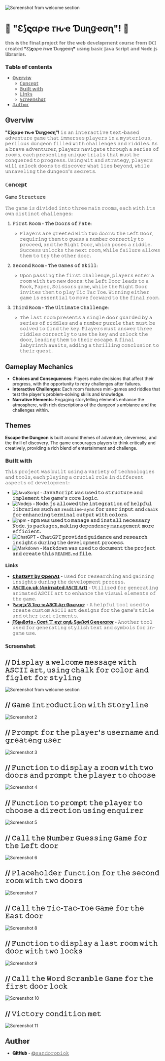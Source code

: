 ![Screenshot from welcome section](./assets/Screenshot%20from%202024-10-17%2009-40-09.png)

# 👀 "Ɛ⟆𝛓αρҽ 𝜏ԋҽ Ɗᥙɳցҽσɳ"! 👀

 𝕥𝕙𝕚𝕤 𝕚𝕤 𝕥𝕙𝕖 𝕗𝕚𝕟𝕒𝕝 𝕡𝕣𝕠𝕛𝕖𝕔𝕥 𝕗𝕠𝕣 𝕥𝕙𝕖 𝕨𝕖𝕓 𝕕𝕖𝕧𝕖𝕝𝕠𝕡𝕞𝕖𝕟𝕥 𝕔𝕠𝕦𝕣𝕤𝕖 𝕗𝕣𝕠𝕞 𝔻ℂ𝕀 𝕔𝕣𝕖𝕒𝕥𝕖𝕕 ❞Ɛ⟆𝛓αρҽ 𝜏ԋҽ Ɗᥙɳցҽσɳ❞ 𝕦𝕤𝕚𝕟𝕘 𝕓𝕒𝕤𝕚𝕔 𝕁𝕒𝕧𝕒 𝕊𝕔𝕣𝕚𝕡𝕥 𝕒𝕟𝕕 ℕ𝕠𝕕𝕖.𝕛𝕤 𝕝𝕚𝕓𝕣𝕒𝕣𝕚𝕖𝕤.

### 𝕋𝕒𝕓𝕝𝕖 𝕠𝕗 𝕔𝕠𝕟𝕥𝕖𝕟𝕥𝕤

- [𝕆𝕧𝕖𝕣𝕧𝕚𝕨](#overview)
  - [ℂ𝕠𝕟𝕔𝕖𝕡𝕥](#concept)
  - [𝔹𝕦𝕚𝕝𝕥 𝕨𝕚𝕥𝕙](#built-with)
  - [𝕃𝕚𝕟𝕜𝕤](#links)
  - [𝕊𝕔𝕣𝕖𝕖𝕟𝕤𝕙𝕠𝕥](#screenshot)
- [𝔸𝕦𝕥𝕙𝕠𝕣](#author)

## 𝕆𝕧𝕖𝕣𝕧𝕚𝕨

**"Ɛ⟆𝛓αρҽ 𝜏ԋҽ Ɗᥙɳցҽσɳ"!** 𝚒𝚜 𝚊𝚗 𝚒𝚗𝚝𝚎𝚛𝚊𝚌𝚝𝚒𝚟𝚎 𝚝𝚎𝚡𝚝-𝚋𝚊𝚜𝚎𝚍 𝚊𝚍𝚟𝚎𝚗𝚝𝚞𝚛𝚎 𝚐𝚊𝚖𝚎 𝚝𝚑𝚊𝚝 𝚒𝚖𝚖𝚎𝚛𝚜𝚎𝚜 𝚙𝚕𝚊𝚢𝚎𝚛𝚜 𝚒𝚗 𝚊 𝚖𝚢𝚜𝚝𝚎𝚛𝚒𝚘𝚞𝚜, 𝚙𝚎𝚛𝚒𝚕𝚘𝚞𝚜 𝚍𝚞𝚗𝚐𝚎𝚘𝚗 𝚏𝚒𝚕𝚕𝚎𝚍 𝚠𝚒𝚝𝚑 𝚌𝚑𝚊𝚕𝚕𝚎𝚗𝚐𝚎𝚜 𝚊𝚗𝚍 𝚛𝚒𝚍𝚍𝚕𝚎𝚜. 𝙰𝚜 𝚊 𝚋𝚛𝚊𝚟𝚎 𝚊𝚍𝚟𝚎𝚗𝚝𝚞𝚛𝚎𝚛, 𝚙𝚕𝚊𝚢𝚎𝚛𝚜 𝚗𝚊𝚟𝚒𝚐𝚊𝚝𝚎 𝚝𝚑𝚛𝚘𝚞𝚐𝚑 𝚊 𝚜𝚎𝚛𝚒𝚎𝚜 𝚘𝚏 𝚛𝚘𝚘𝚖𝚜, 𝚎𝚊𝚌𝚑 𝚙𝚛𝚎𝚜𝚎𝚗𝚝𝚒𝚗𝚐 𝚞𝚗𝚒𝚚𝚞𝚎 𝚝𝚛𝚒𝚊𝚕𝚜 𝚝𝚑𝚊𝚝 𝚖𝚞𝚜𝚝 𝚋𝚎 𝚌𝚘𝚗𝚚𝚞𝚎𝚛𝚎𝚍 𝚝𝚘 𝚙𝚛𝚘𝚐𝚛𝚎𝚜𝚜. 𝚄𝚜𝚒𝚗𝚐 𝚠𝚒𝚝 𝚊𝚗𝚍 𝚜𝚝𝚛𝚊𝚝𝚎𝚐𝚢, 𝚙𝚕𝚊𝚢𝚎𝚛𝚜 𝚠𝚒𝚕𝚕 𝚞𝚗𝚕𝚘𝚌𝚔 𝚍𝚘𝚘𝚛𝚜 𝚝𝚘 𝚍𝚒𝚜𝚌𝚘𝚟𝚎𝚛 𝚠𝚑𝚊𝚝 𝚕𝚒𝚎𝚜 𝚋𝚎𝚢𝚘𝚗𝚍, 𝚠𝚑𝚒𝚕𝚎 𝚞𝚗𝚛𝚊𝚟𝚎𝚕𝚒𝚗𝚐 𝚝𝚑𝚎 𝚍𝚞𝚗𝚐𝚎𝚘𝚗'𝚜 𝚜𝚎𝚌𝚛𝚎𝚝𝚜.

### ℂ𝕠𝕟𝕔𝕖𝕡𝕥

#### 𝙶𝚊𝚖𝚎 𝚂𝚝𝚛𝚞𝚌𝚝𝚞𝚛𝚎

𝚃𝚑𝚎 𝚐𝚊𝚖𝚎 𝚒𝚜 𝚍𝚒𝚟𝚒𝚍𝚎𝚍 𝚒𝚗𝚝𝚘 𝚝𝚑𝚛𝚎𝚎 𝚖𝚊𝚒𝚗 𝚛𝚘𝚘𝚖𝚜, 𝚎𝚊𝚌𝚑 𝚠𝚒𝚝𝚑 𝚒𝚝𝚜 𝚘𝚠𝚗 𝚍𝚒𝚜𝚝𝚒𝚗𝚌𝚝 𝚌𝚑𝚊𝚕𝚕𝚎𝚗𝚐𝚎𝚜:

1. **𝙵𝚒𝚛𝚜𝚝 𝚁𝚘𝚘𝚖 - 𝚃𝚑𝚎 𝙳𝚘𝚘𝚛𝚜 𝚘𝚏 𝙵𝚊𝚝𝚎**:

   - 𝙿𝚕𝚊𝚢𝚎𝚛𝚜 𝚊𝚛𝚎 𝚐𝚛𝚎𝚎𝚝𝚎𝚍 𝚠𝚒𝚝𝚑 𝚝𝚠𝚘 𝚍𝚘𝚘𝚛𝚜: 𝚝𝚑𝚎 𝙻𝚎𝚏𝚝 𝙳𝚘𝚘𝚛, 𝚛𝚎𝚚𝚞𝚒𝚛𝚒𝚗𝚐 𝚝𝚑𝚎𝚖 𝚝𝚘 𝚐𝚞𝚎𝚜𝚜 𝚊 𝚗𝚞𝚖𝚋𝚎𝚛 𝚌𝚘𝚛𝚛𝚎𝚌𝚝𝚕𝚢 𝚝𝚘 𝚙𝚛𝚘𝚌𝚎𝚎𝚍, 𝚊𝚗𝚍 𝚝𝚑𝚎 𝚁𝚒𝚐𝚑𝚝 𝙳𝚘𝚘𝚛, 𝚠𝚑𝚒𝚌𝚑 𝚙𝚘𝚜𝚎𝚜 𝚊 𝚛𝚒𝚍𝚍𝚕𝚎. 𝚂𝚞𝚌𝚌𝚎𝚜𝚜 𝚞𝚗𝚕𝚘𝚌𝚔𝚜 𝚝𝚑𝚎 𝚗𝚎𝚡𝚝 𝚛𝚘𝚘𝚖, 𝚠𝚑𝚒𝚕𝚎 𝚏𝚊𝚒𝚕𝚞𝚛𝚎 𝚊𝚕𝚕𝚘𝚠𝚜 𝚝𝚑𝚎𝚖 𝚝𝚘 𝚝𝚛𝚢 𝚝𝚑𝚎 𝚘𝚝𝚑𝚎𝚛 𝚍𝚘𝚘𝚛.

2. **𝚂𝚎𝚌𝚘𝚗𝚍 𝚁𝚘𝚘𝚖 - 𝚃𝚑𝚎 𝙶𝚊𝚖𝚎𝚜 𝚘𝚏 𝚂𝚔𝚒𝚕𝚕**:

   - 𝚄𝚙𝚘𝚗 𝚙𝚊𝚜𝚜𝚒𝚗𝚐 𝚝𝚑𝚎 𝚏𝚒𝚛𝚜𝚝 𝚌𝚑𝚊𝚕𝚕𝚎𝚗𝚐𝚎, 𝚙𝚕𝚊𝚢𝚎𝚛𝚜 𝚎𝚗𝚝𝚎𝚛 𝚊 𝚛𝚘𝚘𝚖 𝚠𝚒𝚝𝚑 𝚝𝚠𝚘 𝚗𝚎𝚠 𝚍𝚘𝚘𝚛𝚜: 𝚝𝚑𝚎 𝙻𝚎𝚏𝚝 𝙳𝚘𝚘𝚛 𝚕𝚎𝚊𝚍𝚜 𝚝𝚘 𝚊 𝚁𝚘𝚌𝚔, 𝙿𝚊𝚙𝚎𝚛, 𝚂𝚌𝚒𝚜𝚜𝚘𝚛𝚜 𝚐𝚊𝚖𝚎, 𝚠𝚑𝚒𝚕𝚎 𝚝𝚑𝚎 𝚁𝚒𝚐𝚑𝚝 𝙳𝚘𝚘𝚛 𝚒𝚗𝚟𝚒𝚝𝚎𝚜 𝚝𝚑𝚎𝚖 𝚝𝚘 𝚙𝚕𝚊𝚢 𝚃𝚒𝚌 𝚃𝚊𝚌 𝚃𝚘𝚎. 𝚆𝚒𝚗𝚗𝚒𝚗𝚐 𝚎𝚒𝚝𝚑𝚎𝚛 𝚐𝚊𝚖𝚎 𝚒𝚜 𝚎𝚜𝚜𝚎𝚗𝚝𝚒𝚊𝚕 𝚝𝚘 𝚖𝚘𝚟𝚎 𝚏𝚘𝚛𝚠𝚊𝚛𝚍 𝚝𝚘 𝚝𝚑𝚎 𝚏𝚒𝚗𝚊𝚕 𝚛𝚘𝚘𝚖.

3. **𝚃𝚑𝚒𝚛𝚍 𝚁𝚘𝚘𝚖 - 𝚃𝚑𝚎 𝚄𝚕𝚝𝚒𝚖𝚊𝚝𝚎 𝙲𝚑𝚊𝚕𝚕𝚎𝚗𝚐𝚎**:
   - 𝚃𝚑𝚎 𝚕𝚊𝚜𝚝 𝚛𝚘𝚘𝚖 𝚙𝚛𝚎𝚜𝚎𝚗𝚝𝚜 𝚊 𝚜𝚒𝚗𝚐𝚕𝚎 𝚍𝚘𝚘𝚛 𝚐𝚞𝚊𝚛𝚍𝚎𝚍 𝚋𝚢 𝚊 𝚜𝚎𝚛𝚒𝚎𝚜 𝚘𝚏 𝚛𝚒𝚍𝚍𝚕𝚎𝚜 𝚊𝚗𝚍 𝚊 𝚗𝚞𝚖𝚋𝚎𝚛 𝚙𝚞𝚣𝚣𝚕𝚎 𝚝𝚑𝚊𝚝 𝚖𝚞𝚜𝚝 𝚋𝚎 𝚜𝚘𝚕𝚟𝚎𝚍 𝚝𝚘 𝚏𝚒𝚗𝚍 𝚝𝚑𝚎 𝚔𝚎𝚢. 𝙿𝚕𝚊𝚢𝚎𝚛𝚜 𝚖𝚞𝚜𝚝 𝚊𝚗𝚜𝚠𝚎𝚛 𝚝𝚑𝚛𝚎𝚎 𝚛𝚒𝚍𝚍𝚕𝚎𝚜 𝚌𝚘𝚛𝚛𝚎𝚌𝚝𝚕𝚢 𝚝𝚘 𝚞𝚜𝚎 𝚝𝚑𝚎 𝚔𝚎𝚢 𝚊𝚗𝚍 𝚞𝚗𝚕𝚘𝚌𝚔 𝚝𝚑𝚎 𝚍𝚘𝚘𝚛, 𝚕𝚎𝚊𝚍𝚒𝚗𝚐 𝚝𝚑𝚎𝚖 𝚝𝚘 𝚝𝚑𝚎𝚒𝚛 𝚎𝚜𝚌𝚊𝚙𝚎. 𝙰 𝚏𝚒𝚗𝚊𝚕 𝚕𝚊𝚋𝚢𝚛𝚒𝚗𝚝𝚑 𝚊𝚠𝚊𝚒𝚝𝚜, 𝚊𝚍𝚍𝚒𝚗𝚐 𝚊 𝚝𝚑𝚛𝚒𝚕𝚕𝚒𝚗𝚐 𝚌𝚘𝚗𝚌𝚕𝚞𝚜𝚒𝚘𝚗 𝚝𝚘 𝚝𝚑𝚎𝚒𝚛 𝚚𝚞𝚎𝚜𝚝.

## Gameplay Mechanics

- **Choices and Consequences**: Players make decisions that affect their progress, with the opportunity to retry challenges after failures.
- **Interactive Challenges**: Each room features mini-games and riddles that test the player's problem-solving skills and knowledge.
- **Narrative Elements**: Engaging storytelling elements enhance the atmosphere, with rich descriptions of the dungeon's ambiance and the challenges within.

## Themes

**Escape the Dungeon** is built around themes of adventure, cleverness, and the thrill of discovery. The game encourages players to think critically and creatively, providing a rich blend of entertainment and challenge.

### 𝔹𝕦𝕚𝕝𝕥 𝕨𝕚𝕥𝕙

𝚃𝚑𝚒𝚜 𝚙𝚛𝚘𝚓𝚎𝚌𝚝 𝚠𝚊𝚜 𝚋𝚞𝚒𝚕𝚝 𝚞𝚜𝚒𝚗𝚐 𝚊 𝚟𝚊𝚛𝚒𝚎𝚝𝚢 𝚘𝚏 𝚝𝚎𝚌𝚑𝚗𝚘𝚕𝚘𝚐𝚒𝚎𝚜 𝚊𝚗𝚍 𝚝𝚘𝚘𝚕𝚜, 𝚎𝚊𝚌𝚑 𝚙𝚕𝚊𝚢𝚒𝚗𝚐 𝚊 𝚌𝚛𝚞𝚌𝚒𝚊𝚕 𝚛𝚘𝚕𝚎 𝚒𝚗 𝚍𝚒𝚏𝚏𝚎𝚛𝚎𝚗𝚝 𝚊𝚜𝚙𝚎𝚌𝚝𝚜 𝚘𝚏 𝚍𝚎𝚟𝚎𝚕𝚘𝚙𝚖𝚎𝚗𝚝:

- ![JavaScript](https://img.shields.io/badge/javascript-%23323330.svg?style=for-the-badge&logo=javascript&logoColor=%23F7DF1E) **- 𝙹𝚊𝚟𝚊𝚂𝚌𝚛𝚒𝚙𝚝 𝚠𝚊𝚜 𝚞𝚜𝚎𝚍 𝚝𝚘 𝚜𝚝𝚛𝚞𝚌𝚝𝚞𝚛𝚎 𝚊𝚗𝚍 𝚒𝚖𝚙𝚕𝚎𝚖𝚎𝚗𝚝 𝚝𝚑𝚎 𝚐𝚊𝚖𝚎'𝚜 𝚌𝚘𝚛𝚎 𝚕𝚘𝚐𝚒𝚌.**
- ![Nodejs](https://img.shields.io/badge/Node%20js-339933?style=for-the-badge&logo=nodedotjs&logoColor=white) **- 𝙽𝚘𝚍𝚎.𝚓𝚜 𝚊𝚕𝚕𝚘𝚠𝚎𝚍 𝚝𝚑𝚎 𝚒𝚗𝚝𝚎𝚐𝚛𝚊𝚝𝚒𝚘𝚗 𝚘𝚏 𝚑𝚎𝚕𝚙𝚏𝚞𝚕 𝚕𝚒𝚋𝚛𝚊𝚛𝚒𝚎𝚜 𝚜𝚞𝚌𝚑 𝚊𝚜 `𝚛𝚎𝚊𝚍𝚕𝚒𝚗𝚎-𝚜𝚢𝚗𝚌` 𝚏𝚘𝚛 𝚞𝚜𝚎𝚛 𝚒𝚗𝚙𝚞𝚝 𝚊𝚗𝚍 `𝚌𝚑𝚊𝚕𝚔` 𝚏𝚘𝚛 𝚎𝚗𝚑𝚊𝚗𝚌𝚒𝚗𝚐 𝚝𝚎𝚛𝚖𝚒𝚗𝚊𝚕 𝚘𝚞𝚝𝚙𝚞𝚝 𝚠𝚒𝚝𝚑 𝚌𝚘𝚕𝚘𝚛𝚜.**
- ![npm](https://img.shields.io/badge/npm-CB3837?style=for-the-badge&logo=npm&logoColor=white) **- 𝚗𝚙𝚖 𝚠𝚊𝚜 𝚞𝚜𝚎𝚍 𝚝𝚘 𝚖𝚊𝚗𝚊𝚐𝚎 𝚊𝚗𝚍 𝚒𝚗𝚜𝚝𝚊𝚕𝚕 𝚗𝚎𝚌𝚎𝚜𝚜𝚊𝚛𝚢 𝙽𝚘𝚍𝚎.𝚓𝚜 𝚙𝚊𝚌𝚔𝚊𝚐𝚎𝚜, 𝚖𝚊𝚔𝚒𝚗𝚐 𝚍𝚎𝚙𝚎𝚗𝚍𝚎𝚗𝚌𝚢 𝚖𝚊𝚗𝚊𝚐𝚎𝚖𝚎𝚗𝚝 𝚖𝚘𝚛𝚎 𝚎𝚏𝚏𝚒𝚌𝚒𝚎𝚗𝚝.**
- ![ChatGPT](https://img.shields.io/badge/ChatGPT-74aa9c?style=for-the-badge&logo=openai&logoColor=white) **- 𝙲𝚑𝚊𝚝𝙶𝙿𝚃 𝚙𝚛𝚘𝚟𝚒𝚍𝚎𝚍 𝚐𝚞𝚒𝚍𝚊𝚗𝚌𝚎 𝚊𝚗𝚍 𝚛𝚎𝚜𝚎𝚊𝚛𝚌𝚑 𝚒𝚗𝚜𝚒𝚐𝚑𝚝𝚜 𝚍𝚞𝚛𝚒𝚗𝚐 𝚝𝚑𝚎 𝚍𝚎𝚟𝚎𝚕𝚘𝚙𝚖𝚎𝚗𝚝 𝚙𝚛𝚘𝚌𝚎𝚜𝚜.**
- ![Markdown](https://img.shields.io/badge/markdown-%23000000.svg?style=for-the-badge&logo=markdown&logoColor=white) **- 𝙼𝚊𝚛𝚔𝚍𝚘𝚠𝚗 𝚠𝚊𝚜 𝚞𝚜𝚎𝚍 𝚝𝚘 𝚍𝚘𝚌𝚞𝚖𝚎𝚗𝚝 𝚝𝚑𝚎 𝚙𝚛𝚘𝚓𝚎𝚌𝚝 𝚊𝚗𝚍 𝚌𝚛𝚎𝚊𝚝𝚎 𝚝𝚑𝚒𝚜 `𝚁𝙴𝙰𝙳𝙼𝙴.𝚖𝚍` 𝚏𝚒𝚕𝚎.**

#### 𝕃𝕚𝕟𝕜𝕤

- **[𝗖𝗵𝗮𝘁𝗚𝗣𝗧 𝗯𝘆 𝗢𝗽𝗲𝗻𝗔𝗜](https://openai.com/chatgpt)** - 𝚄𝚜𝚎𝚍 𝚏𝚘𝚛 𝚛𝚎𝚜𝚎𝚊𝚛𝚌𝚑𝚒𝚗𝚐 𝚊𝚗𝚍 𝚐𝚊𝚒𝚗𝚒𝚗𝚐 𝚒𝚗𝚜𝚒𝚐𝚑𝚝𝚜 𝚍𝚞𝚛𝚒𝚗𝚐 𝚝𝚑𝚎 𝚍𝚎𝚟𝚎𝚕𝚘𝚙𝚖𝚎𝚗𝚝 𝚙𝚛𝚘𝚌𝚎𝚜𝚜.
- **[𝔸𝕊ℂ𝕀𝕀.𝕔𝕠.𝕦𝕜 (𝔸𝕟𝕚𝕞𝕒𝕥𝕖𝕕 𝔸𝕊ℂ𝕀𝕀 𝔸𝕣𝕥)](https://ascii.co.uk/animated/)** - 𝚄𝚝𝚒𝚕𝚒𝚣𝚎𝚍 𝚏𝚘𝚛 𝚐𝚎𝚗𝚎𝚛𝚊𝚝𝚒𝚗𝚐 𝚊𝚗𝚒𝚖𝚊𝚝𝚎𝚍 𝙰𝚂𝙲𝙸𝙸 𝚊𝚛𝚝 𝚝𝚘 𝚎𝚗𝚑𝚊𝚗𝚌𝚎 𝚝𝚑𝚎 𝚟𝚒𝚜𝚞𝚊𝚕 𝚎𝚕𝚎𝚖𝚎𝚗𝚝𝚜 𝚘𝚏 𝚝𝚑𝚎 𝚐𝚊𝚖𝚎.
- **[Ⲣⲁⲧⲟꞅʝⲕ'Ϩ Ⲧⲉⲭⲧ ⲧⲟ ⲀϨⲤⲒⲒ Ⲁꞅⲧ Ꮆⲉⲛⲉꞅⲁⲧⲟꞅ](https://patorjk.com/software/taag/)** - 𝙰 𝚑𝚎𝚕𝚙𝚏𝚞𝚕 𝚝𝚘𝚘𝚕 𝚞𝚜𝚎𝚍 𝚝𝚘 𝚌𝚛𝚎𝚊𝚝𝚎 𝚌𝚞𝚜𝚝𝚘𝚖 𝙰𝚂𝙲𝙸𝙸 𝚊𝚛𝚝 𝚍𝚎𝚜𝚒𝚐𝚗𝚜 𝚏𝚘𝚛 𝚝𝚑𝚎 𝚐𝚊𝚖𝚎'𝚜 𝚝𝚒𝚝𝚕𝚎 𝚊𝚗𝚍 𝚘𝚝𝚑𝚎𝚛 𝚝𝚎𝚡𝚝 𝚎𝚕𝚎𝚖𝚎𝚗𝚝𝚜.
- **[ƑSყⲙßσɬട - Cσσɬ ㆜ ҽχ𝜏 αɳԃ Sყⲙßσɬ Gҽɳҽɾα𝜏σɾ](https://fsymbols.com/generators/)** - 𝙰𝚗𝚘𝚝𝚑𝚎𝚛 𝚝𝚘𝚘𝚕 𝚞𝚜𝚎𝚍 𝚏𝚘𝚛 𝚐𝚎𝚗𝚎𝚛𝚊𝚝𝚒𝚗𝚐 𝚜𝚝𝚢𝚕𝚒𝚜𝚑 𝚝𝚎𝚡𝚝 𝚊𝚗𝚍 𝚜𝚢𝚖𝚋𝚘𝚕𝚜 𝚏𝚘𝚛 𝚒𝚗-𝚐𝚊𝚖𝚎 𝚞𝚜𝚎.

### 𝕊𝕔𝕣𝕖𝕖𝕟𝕤𝕙𝕠𝕥

## // 𝙳𝚒𝚜𝚙𝚕𝚊𝚢 𝚊 𝚠𝚎𝚕𝚌𝚘𝚖𝚎 𝚖𝚎𝚜𝚜𝚊𝚐𝚎 𝚠𝚒𝚝𝚑 𝙰𝚂𝙲𝙸𝙸 𝚊𝚛𝚝, 𝚞𝚜𝚒𝚗𝚐 𝚌𝚑𝚊𝚕𝚔 𝚏𝚘𝚛 𝚌𝚘𝚕𝚘𝚛 𝚊𝚗𝚍 𝚏𝚒𝚐𝚕𝚎𝚝 𝚏𝚘𝚛 𝚜𝚝𝚢𝚕𝚒𝚗𝚐
![Screenshot from welcome section](./assets/Screenshot%20from%202024-10-25%2009-33-14.png)

## // 𝙶𝚊𝚖𝚎 𝙸𝚗𝚝𝚛𝚘𝚍𝚞𝚌𝚝𝚒𝚘𝚗 𝚠𝚒𝚝𝚑 𝚂𝚝𝚘𝚛𝚢𝚕𝚒𝚗𝚎
![Screenshot 2](./assets/Screenshot%20from%202024-11-03%2021-52-15.png)

## // 𝙿𝚛𝚘𝚖𝚙𝚝 𝚏𝚘𝚛 𝚝𝚑𝚎 𝚙𝚕𝚊𝚢𝚎𝚛'𝚜 𝚞𝚜𝚎𝚛𝚗𝚊𝚖𝚎 𝚊𝚗𝚍 𝚐𝚛𝚎𝚊𝚝𝚎𝚗𝚐 𝚞𝚜𝚎𝚛
![Screenshot 3](./assets/Screenshot%20from%202024-11-03%2021-16-35.png)

## // 𝙵𝚞𝚗𝚌𝚝𝚒𝚘𝚗 𝚝𝚘 𝚍𝚒𝚜𝚙𝚕𝚊𝚢 𝚊 𝚛𝚘𝚘𝚖 𝚠𝚒𝚝𝚑 𝚝𝚠𝚘 𝚍𝚘𝚘𝚛𝚜 𝚊𝚗𝚍 𝚙𝚛𝚘𝚖𝚙𝚝 𝚝𝚑𝚎 𝚙𝚕𝚊𝚢𝚎𝚛 𝚝𝚘 𝚌𝚑𝚘𝚘𝚜𝚎
![Screenshot 4](./assets/Screenshot%20from%202024-11-03%2021-57-30.png)

## // 𝙵𝚞𝚗𝚌𝚝𝚒𝚘𝚗 𝚝𝚘 𝚙𝚛𝚘𝚖𝚙𝚝 𝚝𝚑𝚎 𝚙𝚕𝚊𝚢𝚎𝚛 𝚝𝚘 𝚌𝚑𝚘𝚘𝚜𝚎 𝚊 𝚍𝚒𝚛𝚎𝚌𝚝𝚒𝚘𝚗 𝚞𝚜𝚒𝚗𝚐 𝚎𝚗𝚚𝚞𝚒𝚛𝚎𝚛
![Screenshot 5](./assets/Screenshot%20from%202024-11-03%2021-17-50.png)

## // 𝙲𝚊𝚕𝚕 𝚝𝚑𝚎 𝙽𝚞𝚖𝚋𝚎𝚛 𝙶𝚞𝚎𝚜𝚜𝚒𝚗𝚐 𝙶𝚊𝚖𝚎 𝚏𝚘𝚛 𝚝𝚑𝚎 𝙻𝚎𝚏𝚝 𝚍𝚘𝚘𝚛
![Screenshot 6](./assets/Screenshot%20from%202024-11-03%2022-03-53.png)

## // 𝙿𝚕𝚊𝚌𝚎𝚑𝚘𝚕𝚍𝚎𝚛 𝚏𝚞𝚗𝚌𝚝𝚒𝚘𝚗 𝚏𝚘𝚛 𝚝𝚑𝚎 𝚜𝚎𝚌𝚘𝚗𝚍 𝚛𝚘𝚘𝚖 𝚠𝚒𝚝𝚑 𝚝𝚠𝚘 𝚍𝚘𝚘𝚛𝚜
![Screenshot 7](./assets/Screenshot%20from%202024-11-03%2021-32-51.png)

## // 𝙲𝚊𝚕𝚕 𝚝𝚑𝚎 𝚃𝚒𝚌-𝚃𝚊𝚌-𝚃𝚘𝚎 𝙶𝚊𝚖𝚎 𝚏𝚘𝚛 𝚝𝚑𝚎 𝙴𝚊𝚜𝚝 𝚍𝚘𝚘𝚛
![Screenshot 8](./assets/Screenshot%20from%202024-11-03%2021-32-32.png)

## // 𝙵𝚞𝚗𝚌𝚝𝚒𝚘𝚗 𝚝𝚘 𝚍𝚒𝚜𝚙𝚕𝚊𝚢 𝚊 𝚕𝚊𝚜𝚝 𝚛𝚘𝚘𝚖 𝚠𝚒𝚝𝚑 𝚍𝚘𝚘𝚛 𝚠𝚒𝚝𝚑 𝚝𝚠𝚘 𝚕𝚘𝚌𝚔𝚜
![Screenshot 9](./assets/Screenshot%20from%202024-11-03%2021-32-05.png)

## // 𝙲𝚊𝚕𝚕 𝚝𝚑𝚎 𝚆𝚘𝚛𝚍 𝚂𝚌𝚛𝚊𝚖𝚋𝚕𝚎 𝙶𝚊𝚖𝚎 𝚏𝚘𝚛 𝚝𝚑𝚎 𝚏𝚒𝚛𝚜𝚝 𝚍𝚘𝚘𝚛 𝚕𝚘𝚌𝚔
![Screenshot 10](./assets/Screenshot%20from%202024-11-03%2021-31-44.png)

## // 𝚅𝚒𝚌𝚝𝚘𝚛𝚢 𝚌𝚘𝚗𝚍𝚒𝚝𝚒𝚘𝚗 𝚖𝚎𝚝
![Screenshot 11](./assets/Screenshot%20from%202024-11-03%2021-30-28.png)

## 𝔸𝕦𝕥𝕙𝕠𝕣

- **𝐆𝐢𝐭𝐇𝐮𝐛** - [@𝚜𝚊𝚗𝚍𝚘𝚛𝚘𝚙𝚒𝚘𝚔](https://github.com/sandoropiok)